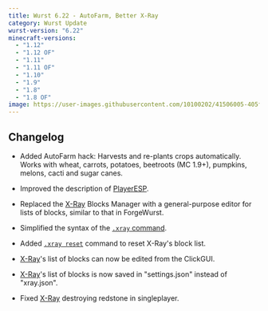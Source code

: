 ```yaml
---
title: Wurst 6.22 - AutoFarm, Better X-Ray
category: Wurst Update
wurst-version: "6.22"
minecraft-versions:
  - "1.12"
  - "1.12 OF"
  - "1.11"
  - "1.11 OF"
  - "1.10"
  - "1.9"
  - "1.8"
  - "1.8 OF"
image: https://user-images.githubusercontent.com/10100202/41506005-405fd582-7215-11e8-9c65-df57100c4da5.jpg
---
```

## Changelog

- Added AutoFarm hack: Harvests and re-plants crops automatically. Works with wheat, carrots, potatoes, beetroots (MC 1.9+), pumpkins, melons, cacti and sugar canes.

- Improved the description of [PlayerESP](https://wurst.wiki/playeresp).

- Replaced the [X-Ray](https://wurst.wiki/x-ray) Blocks Manager with a general-purpose editor for lists of blocks, similar to that in ForgeWurst.

- Simplified the syntax of the [`.xray` command](https://wurst.wiki/cmd/xray).

- Added [`.xray reset`](https://wurst.wiki/cmd/xray) command to reset X-Ray's block list.

- [X-Ray](https://wurst.wiki/x-ray)'s list of blocks can now be edited from the ClickGUI.

- [X-Ray](https://wurst.wiki/x-ray)'s list of blocks is now saved in "settings.json" instead of "xray.json".

- Fixed [X-Ray](https://wurst.wiki/x-ray) destroying redstone in singleplayer.
